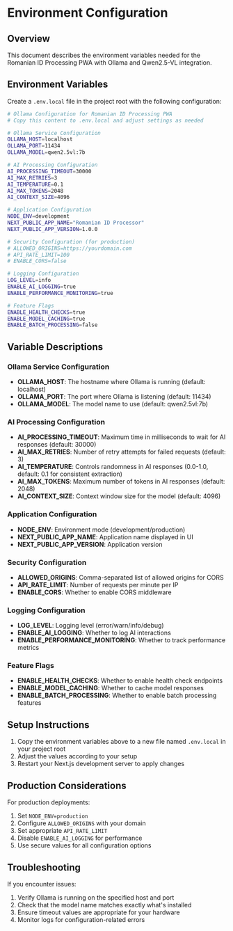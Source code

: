# Environment Configuration

## Overview

This document describes the environment variables needed for the Romanian ID Processing PWA with
Ollama and Qwen2.5-VL integration.

## Environment Variables

Create a `.env.local` file in the project root with the following configuration:

```bash
# Ollama Configuration for Romanian ID Processing PWA
# Copy this content to .env.local and adjust settings as needed

# Ollama Service Configuration
OLLAMA_HOST=localhost
OLLAMA_PORT=11434
OLLAMA_MODEL=qwen2.5vl:7b

# AI Processing Configuration
AI_PROCESSING_TIMEOUT=30000
AI_MAX_RETRIES=3
AI_TEMPERATURE=0.1
AI_MAX_TOKENS=2048
AI_CONTEXT_SIZE=4096

# Application Configuration
NODE_ENV=development
NEXT_PUBLIC_APP_NAME="Romanian ID Processor"
NEXT_PUBLIC_APP_VERSION=1.0.0

# Security Configuration (for production)
# ALLOWED_ORIGINS=https://yourdomain.com
# API_RATE_LIMIT=100
# ENABLE_CORS=false

# Logging Configuration
LOG_LEVEL=info
ENABLE_AI_LOGGING=true
ENABLE_PERFORMANCE_MONITORING=true

# Feature Flags
ENABLE_HEALTH_CHECKS=true
ENABLE_MODEL_CACHING=true
ENABLE_BATCH_PROCESSING=false
```

## Variable Descriptions

### Ollama Service Configuration

- **OLLAMA_HOST**: The hostname where Ollama is running (default: localhost)
- **OLLAMA_PORT**: The port where Ollama is listening (default: 11434)
- **OLLAMA_MODEL**: The model name to use (default: qwen2.5vl:7b)

### AI Processing Configuration

- **AI_PROCESSING_TIMEOUT**: Maximum time in milliseconds to wait for AI responses (default: 30000)
- **AI_MAX_RETRIES**: Number of retry attempts for failed requests (default: 3)
- **AI_TEMPERATURE**: Controls randomness in AI responses (0.0-1.0, default: 0.1 for consistent
  extraction)
- **AI_MAX_TOKENS**: Maximum number of tokens in AI responses (default: 2048)
- **AI_CONTEXT_SIZE**: Context window size for the model (default: 4096)

### Application Configuration

- **NODE_ENV**: Environment mode (development/production)
- **NEXT_PUBLIC_APP_NAME**: Application name displayed in UI
- **NEXT_PUBLIC_APP_VERSION**: Application version

### Security Configuration

- **ALLOWED_ORIGINS**: Comma-separated list of allowed origins for CORS
- **API_RATE_LIMIT**: Number of requests per minute per IP
- **ENABLE_CORS**: Whether to enable CORS middleware

### Logging Configuration

- **LOG_LEVEL**: Logging level (error/warn/info/debug)
- **ENABLE_AI_LOGGING**: Whether to log AI interactions
- **ENABLE_PERFORMANCE_MONITORING**: Whether to track performance metrics

### Feature Flags

- **ENABLE_HEALTH_CHECKS**: Whether to enable health check endpoints
- **ENABLE_MODEL_CACHING**: Whether to cache model responses
- **ENABLE_BATCH_PROCESSING**: Whether to enable batch processing features

## Setup Instructions

1. Copy the environment variables above to a new file named `.env.local` in your project root
2. Adjust the values according to your setup
3. Restart your Next.js development server to apply changes

## Production Considerations

For production deployments:

1. Set `NODE_ENV=production`
2. Configure `ALLOWED_ORIGINS` with your domain
3. Set appropriate `API_RATE_LIMIT`
4. Disable `ENABLE_AI_LOGGING` for performance
5. Use secure values for all configuration options

## Troubleshooting

If you encounter issues:

1. Verify Ollama is running on the specified host and port
2. Check that the model name matches exactly what's installed
3. Ensure timeout values are appropriate for your hardware
4. Monitor logs for configuration-related errors
